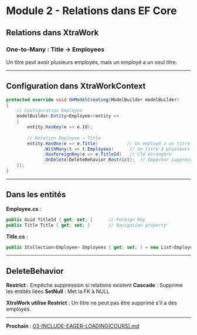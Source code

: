 # Module 2 - Relations dans EF Core

## Relations dans XtraWork

### One-to-Many : Title → Employees

Un titre peut avoir plusieurs employés, mais un employé a un seul titre.

---

## Configuration dans XtraWorkContext

```csharp
protected override void OnModelCreating(ModelBuilder modelBuilder)
{
    // Configuration Employee
    modelBuilder.Entity<Employee>(entity =>
    {
        entity.HasKey(e => e.Id);
        
        // Relation Employee → Title
        entity.HasOne(e => e.Title)           // Un employé a un titre
              .WithMany(t => t.Employees)      // Un titre a plusieurs employés
              .HasForeignKey(e => e.TitleId)   // Clé étrangère
              .OnDelete(DeleteBehavior.Restrict);  // Empêcher suppression si employés liés
    });
}
```

---

## Dans les entités

**Employee.cs** :
```csharp
public Guid TitleId { get; set; }      // Foreign Key
public Title Title { get; set; }       // Navigation property
```

**Title.cs** :
```csharp
public ICollection<Employee> Employees { get; set; } = new List<Employee>();
```

---

## DeleteBehavior

**Restrict** : Empêche suppression si relations existent
**Cascade** : Supprime les entités liées
**SetNull** : Met la FK à NULL

**XtraWork utilise Restrict** : Un titre ne peut pas être supprimé s'il a des employés.

---

**Prochain** : [03-INCLUDE-EAGER-LOADING(COURS).md](./03-INCLUDE-EAGER-LOADING(COURS).md)

